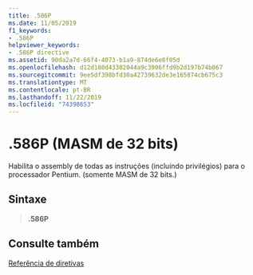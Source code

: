 ```yaml
---
title: .586P
ms.date: 11/05/2019
f1_keywords:
- .586P
helpviewer_keywords:
- .586P directive
ms.assetid: 90da2a7d-66f4-4073-b1a9-874de6e8f05d
ms.openlocfilehash: d12d180d43302044a9c3906ffd9b2d197b74b067
ms.sourcegitcommit: 9ee5df398bfd30a42739632de3e165874cb675c3
ms.translationtype: MT
ms.contentlocale: pt-BR
ms.lasthandoff: 11/22/2019
ms.locfileid: "74398653"
---
```

# <a name="586p-32-bit-masm"></a>.586P (MASM de 32 bits)

Habilita o assembly de todas as instruções (incluindo privilégios) para o processador Pentium. (somente MASM de 32 bits.)

## <a name="syntax"></a>Sintaxe

> **.586P**

## <a name="see-also"></a>Consulte também

[Referência de diretivas](../../assembler/masm/directives-reference.md)
